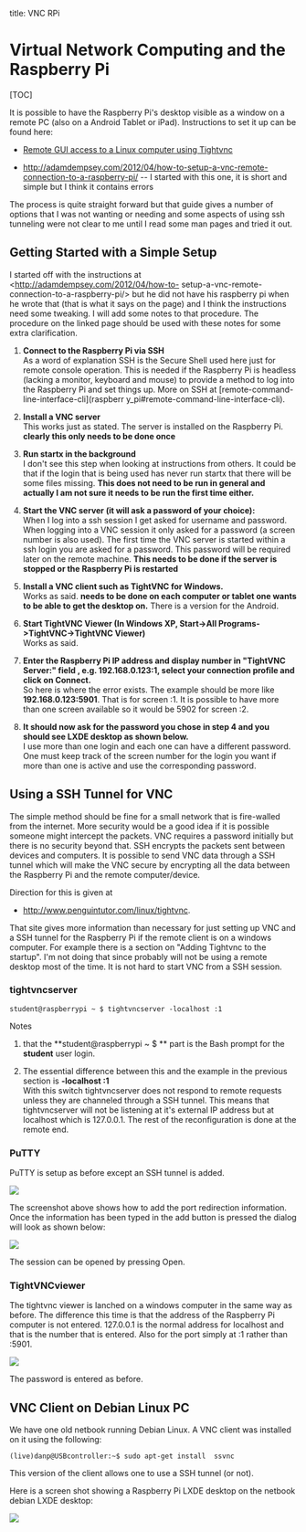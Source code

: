 title: VNC RPi

# Virtual Network Computing and the Raspberry Pi

[TOC]

It is possible to have the Raspberry Pi's desktop visible as a window on a
remote PC (also on a Android Tablet or iPad). Instructions to set it up can be
found here:

  * [ Remote GUI access to a Linux computer using Tightvnc](http://www.penguintutor.com/linux/tightvnc)

  * <http://adamdempsey.com/2012/04/how-to-setup-a-vnc-remote-connection-to-a-raspberry-pi/> \-- I started with this one, it is short and simple but I think it contains errors

The process is quite straight forward but that guide gives a number of options
that I was not wanting or needing and some aspects of using ssh tunneling were
not clear to me until I read some man pages and tried it out.

## Getting Started with a Simple Setup

I started off with the instructions at <http://adamdempsey.com/2012/04/how-to-
setup-a-vnc-remote-connection-to-a-raspberry-pi/> but he did not have his
raspberry pi when he wrote that (that is what it says on the page) and I think
the instructions need some tweaking. I will add some notes to that procedure.
The procedure on the linked page should be used with these notes for some
extra clarification.

  1. **Connect to the Raspberry Pi via SSH**   
As a word of explanation SSH is the Secure Shell used here just for remote
console operation. This is needed if the Raspberry Pi is headless (lacking a
monitor, keyboard and mouse) to provide a method to log into the Raspberry Pi
and set things up. More on SSH at [remote-command-line-interface-cli](raspberr
y_pi#remote-command-line-interface-cli).

  2. **Install a VNC server**   
This works just as stated. The server is installed on the Raspberry Pi.
**clearly this only needs to be done once**

  3. **Run startx in the background**   
I don't see this step when looking at instructions from others. It could be
that if the login that is being used has never run startx that there will be
some files missing. **This does not need to be run in general and actually I
am not sure it needs to be run the first time either.**

  4. **Start the VNC server (it will ask a password of your choice):**   
When I log into a ssh session I get asked for username and password. When
logging into a VNC session it only asked for a password (a screen number is
also used). The first time the VNC server is started within a ssh login you
are asked for a password. This password will be required later on the remote
machine. **This needs to be done if the server is stopped or the Raspberry Pi
is restarted**

  5. **Install a VNC client such as TightVNC for Windows.**   
Works as said. **needs to be done on each computer or tablet one wants to be
able to get the desktop on.** There is a version for the Android.

  6. **Start TightVNC Viewer (In Windows XP, Start->All Programs->TightVNC->TightVNC Viewer)**   
Works as said.

  7. **Enter the Raspberry Pi IP address and display number in "TightVNC Server:" field , e.g. 192.168.0.123:1, select your connection profile and click on Connect.**   
So here is where the error exists. The example should be more like
**192.168.0.123:5901**. That is for screen :1. It is possible to have more
than one screen available so it would be 5902 for screen :2.

  8. **It should now ask for the password you chose in step 4 and you should see LXDE desktop as shown below.**   
I use more than one login and each one can have a different password. One must
keep track of the screen number for the login you want if more than one is
active and use the corresponding password.

## Using a SSH Tunnel for VNC

The simple method should be fine for a small network that is fire-walled from
the internet. More security would be a good idea if it is possible someone
might intercept the packets. VNC requires a password initially but there is no
security beyond that. SSH encrypts the packets sent between devices and
computers. It is possible to send VNC data through a SSH tunnel which will
make the VNC secure by encrypting all the data between the Raspberry Pi and
the remote computer/device.

Direction for this is given at

  * <http://www.penguintutor.com/linux/tightvnc>.

That site gives more information than necessary for just setting up VNC and a
SSH tunnel for the Raspberry Pi if the remote client is on a windows computer.
For example there is a section on "Adding Tightvnc to the startup". I'm not
doing that since probably will not be using a remote desktop most of the time.
It is not hard to start VNC from a SSH session.

### tightvncserver

    
    
    student@raspberrypi ~ $ tightvncserver -localhost :1

Notes

  1. that the **student@raspberrypi ~ $ ** part is the Bash prompt for the **student** user login.

  2. The essential difference between this and the example in the previous section is **-localhost :1**   
With this switch tightvncserver does not respond to remote requests unless
they are channeled through a SSH tunnel. This means that tightvncserver will
not be listening at it's external IP address but at localhost which is
127.0.0.1. The rest of the reconfiguration is done at the remote end.

### PuTTY

PuTTY is setup as before except an SSH tunnel is added.

![](rpi/puttyconfiguration.png)

The screenshot above shows how to add the port redirection information. Once
the information has been typed in the add button is pressed the dialog will
look as shown below:

![](rpi/puttyconfiguration_add.png)

The session can be opened by pressing Open.

### TightVNCviewer

The tightvnc viewer is lanched on a windows computer in the same way as
before. The difference this time is that the address of the Raspberry Pi
computer is not entered. 127.0.0.1 is the normal address for localhost and
that is the number that is entered. Also for the port simply at :1 rather than
:5901.

![](rpi/tightvncclient.png)

The password is entered as before.

## VNC Client on Debian Linux PC

We have one old netbook running Debian Linux. A VNC client was installed on it
using the following:

    
    
    (live)danp@USBcontroller:~$ sudo apt-get install  ssvnc

This version of the client allows one to use a SSH tunnel (or not).

Here is a screen shot showing a Raspberry Pi LXDE desktop on the netbook
debian LXDE desktop:

![](vnc/ssvnc.png)

